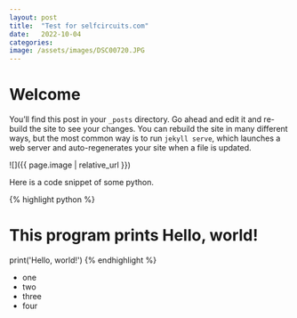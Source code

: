 ```yaml
---
layout: post
title:  "Test for selfcircuits.com"
date:   2022-10-04 
categories: 
image: /assets/images/DSC00720.JPG
---
```


# Welcome

You’ll find this post in your `_posts` directory. Go ahead and edit it and re-build the site to see your changes. You can rebuild the site in many different ways, but the most common way is to run `jekyll serve`, which launches a web server and auto-regenerates your site when a file is updated.



![]({{ page.image | relative_url }})






Here is a code snippet of some python.

{% highlight python %}
# This program prints Hello, world!
print('Hello, world!')
{% endhighlight %}

* one
* two
* three
* four

